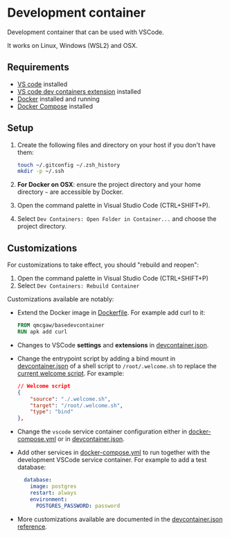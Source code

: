 # Development container

Development container that can be used with VSCode.

It works on Linux, Windows (WSL2) and OSX.

## Requirements

- [VS code](https://code.visualstudio.com/download) installed
- [VS code dev containers extension](https://marketplace.visualstudio.com/items?itemName=ms-vscode-remote.remote-containers) installed
- [Docker](https://www.docker.com/products/docker-desktop) installed and running
- [Docker Compose](https://docs.docker.com/compose/install/) installed

## Setup

1. Create the following files and directory on your host if you don't have them:

    ```sh
    touch ~/.gitconfig ~/.zsh_history
    mkdir -p ~/.ssh
    ```

1. **For Docker on OSX**: ensure the project directory and your home directory `~` are accessible by Docker.
1. Open the command palette in Visual Studio Code (CTRL+SHIFT+P).
1. Select `Dev Containers: Open Folder in Container...` and choose the project directory.

## Customizations

For customizations to take effect, you should "rebuild and reopen":

1. Open the command palette in Visual Studio Code (CTRL+SHIFT+P)
2. Select `Dev Containers: Rebuild Container`

Customizations available are notably:

- Extend the Docker image in [Dockerfile](Dockerfile). For example add curl to it:

    ```Dockerfile
    FROM qmcgaw/basedevcontainer
    RUN apk add curl
    ```

- Changes to VSCode **settings** and **extensions** in [devcontainer.json](devcontainer.json).
- Change the entrypoint script by adding a bind mount in [devcontainer.json](devcontainer.json) of a shell script to `/root/.welcome.sh` to replace the [current welcome script](https://github.com/qdm12/basedevcontainer/blob/master/shell/.welcome.sh). For example:

    ```json
    // Welcome script
    {
        "source": "./.welcome.sh",
        "target": "/root/.welcome.sh",
        "type": "bind"
    },
    ```

- Change the `vscode` service container configuration either in [docker-compose.yml](docker-compose.yml) or in [devcontainer.json](devcontainer.json).
- Add other services in [docker-compose.yml](docker-compose.yml) to run together with the development VSCode service container. For example to add a test database:

    ```yml
      database:
        image: postgres
        restart: always
        environment:
          POSTGRES_PASSWORD: password
    ```

- More customizations available are documented in the [devcontainer.json reference](https://containers.dev/implementors/json_reference/).
